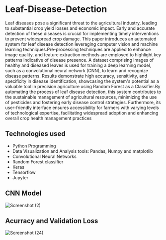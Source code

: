 # Leaf-Disease-Detection
Leaf diseases pose a significant threat to the agricultural industry, leading to substantial crop yield losses and economic impact. Early and accurate detection of these diseases is crucial for implementing timely interventions to prevent widespread crop damage. This paper introduces an automated system for leaf disease detection leveraging computer vision and machine learning techniques.Pre-processing techniques are applied to enhance image quality, and feature extraction methods are employed to highlight key patterns indicative of disease presence. A dataset comprising images of healthy and diseased leaves is used for training a deep learning model, such as a convolutional neural network (CNN), to learn and recognize disease patterns.
Results demonstrate high accuracy, sensitivity, and specificity in disease identification, showcasing the system's potential as a valuable tool in precision agriculture using Random Forest as a Classifier.By automating the process of leaf disease detection, this system contributes to the sustainable management of agricultural resources, minimizing the use of pesticides and fostering early disease control strategies. Furthermore, its user-friendly interface ensures accessibility for farmers with varying levels of technological expertise, facilitating widespread adoption and enhancing overall crop health management practices

## Technologies used
- Python Programming
- Data Visualization and Analysis tools: Pandas, Numpy and matplotlib
- Convolutional Neural Networks
- Random Forest classifier
- Keras
- Tensorflow
- Jupyter
## CNN Model
![Screenshot (2)](https://github.com/gangakona/Leaf-Disease-Detection/assets/110378442/8c921d98-8fba-4b0a-9022-6c17b2de6d6f)
## Acurracy and Validation Loss 
![Screenshot (24)](https://github.com/gangakona/Leaf-Disease-Detection/assets/110378442/320ff393-7588-4c56-842e-fd90501ba7c0)



